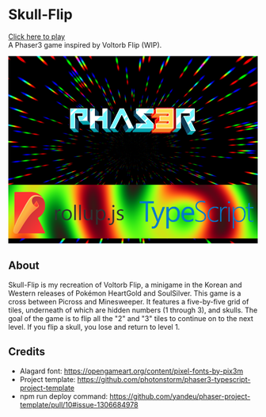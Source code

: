 # Skull-Flip

[Click here to play](https://dmellogu.github.io/skull-flip/)<br/>
A Phaser3 game inspired by Voltorb Flip (WIP).

![Screenshot](screenshot.png "Skull-Flip Example")


## About

Skull-Flip is my recreation of Voltorb Flip, a minigame in the Korean and Western releases of Pokémon HeartGold and SoulSilver. This game is a cross between Picross and Minesweeper. It features a five-by-five grid of tiles, underneath of which are hidden numbers (1 through 3), and skulls. The goal of the game is to flip all the "2" and "3" tiles to continue on to the next level. If you flip a skull, you lose and return to level 1.


## Credits

* Alagard font: https://opengameart.org/content/pixel-fonts-by-pix3m
* Project template: https://github.com/photonstorm/phaser3-typescript-project-template
* npm run deploy command: https://github.com/yandeu/phaser-project-template/pull/10#issue-1306684978